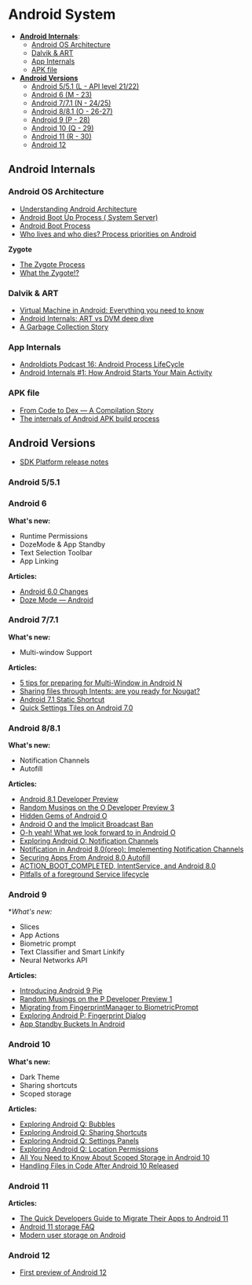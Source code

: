 # Android System

- [**Android Internals**](#android-internals):
  - [Android OS Architecture](#zygote)
  - [Dalvik & ART](#dalvik--art)
  - [App Internals](#app-internals)
  - [APK file](#apk-file)
- [**Android Versions**](#android-versions)
  - [Android 5/5.1 (L - API level 21/22)](#android-551)
  - [Android 6 (M - 23)](#android-6)
  - [Android 7/7.1 (N - 24/25)](#android-771)
  - [Android 8/8.1 (O - 26-27)](#android-881)
  - [Android 9 (P - 28)](#android-9)
  - [Android 10 (Q - 29)](#android-10)
  - [Android 11 (R - 30)](#android-11)
  - [Android 12](#android-12)

## Android Internals

### Android OS Architecture

- [Understanding Android Architecture](https://medium.com/@deepamgoel/understanding-android-architecture-1f0fb4b52f90)
- [Android Boot Up Process ( System Server)](https://medium.com/@khetanrajesh/android-boot-up-process-system-server-940f210d0194)
- [Android Boot Process](https://android.jlelse.eu/android-boot-process-8f7d94ff9889)
- [Who lives and who dies? Process priorities on Android](https://medium.com/androiddevelopers/who-lives-and-who-dies-process-priorities-on-android-cb151f39044f#.565lzw8kv)

**Zygote**

- [The Zygote Process](https://medium.com/masters-on-mobile/the-zygote-process-a5d4fc3503db)
- [What the Zygote!?](https://medium.com/@voodoomio/what-the-zygote-76f852d887d9)

### Dalvik & ART

- [Virtual Machine in Android: Everything you need to know](https://android.jlelse.eu/virtual-machine-in-android-everything-you-need-to-know-9ec695f7313b)
- [Android Internals: ART vs DVM deep dive](https://android.jlelse.eu/android-internals-art-vs-dvm-deep-dive-def34cf664d7)
- [A Garbage Collection Story](https://proandroiddev.com/a-garbage-collection-story-2421b96e4c84)
 
### App Internals

- [AndroIdiots Podcast 16: Android Process LifeCycle](https://medium.com/androidiots/androidiots-podcast-16-android-process-lifecycle-5cdba10fa431)
- [Android Internals #1: How Android Starts Your Main Activity](https://medium.com/martinomburajr/android-internals-1-how-android-starts-your-main-activity-8fcf80e65222)

### APK file

- [From Code to Dex — A Compilation Story](https://medium.com/upday-devs/from-code-to-dex-a-compilation-story-e1d62f63ad6a)
- [The internals of Android APK build process](https://medium.com/androiddevnotes/the-internals-of-android-apk-build-process-article-5b68c385fb20)

## Android Versions

- [SDK Platform release notes](https://developer.android.com/studio/releases/platforms)

### Android 5/5.1

### Android 6

**What's new:**
- Runtime Permissions
- DozeMode & App Standby
- Text Selection Toolbar
- App Linking

**Articles:**
- [Android 6.0 Changes](https://developer.android.com/about/versions/marshmallow/android-6.0-changes)
- [Doze Mode — Android](https://medium.com/cashify-engineering/doze-mode-android-6905d693af37)

### Android 7/7.1

**What's new:**
- Multi-window Support

**Articles:**

- [5 tips for preparing for Multi-Window in Android N](https://medium.com/androiddevelopers/5-tips-for-preparing-for-multi-window-in-android-n-7bed803dda64)
- [Sharing files through Intents: are you ready for Nougat?](https://quiro.dev/posts/sharing-file-intent-nougat/)
- [Android 7.1 Static Shortcut](https://medium.com/@tonyowen/android-7-1-static-shortcut-6c42d81ba11b#.jxwhq8108)
- [Quick Settings Tiles on Android 7.0](https://medium.com/androiddevelopers/quick-settings-tiles-e3c22daf93a8#.6oty9then)

### Android 8/8.1

**What's new:**

- Notification Channels
- Autofill

**Articles:**
- [Android 8.1 Developer Preview](https://android-developers.googleblog.com/2017/10/android-81-developer-preview.html)
- [Random Musings on the O Developer Preview 3](https://commonsware.com/blog/2017/06/08/random-musings-o-developer-preview-3.html)
- [Hidden Gems of Android O](https://medium.com/@ianhlake/hidden-gems-of-android-o-7def63136629)
- [Android O and the Implicit Broadcast Ban](https://commonsware.com/blog/2017/04/11/android-o-implicit-broadcast-ban.html)
- [O-h yeah! What we look forward to in Android O](https://blog.novoda.com/o-h-yeah-what-we-look-forward-to-in-android-o/)
- [Exploring Android O: Notification Channels](https://medium.com/exploring-android/exploring-android-o-notification-channels-94cd274f604c)
- [Notification in Android 8.0(oreo): Implementing Notification Channels](https://medium.com/cr8resume/notification-in-android-8-0-oreo-implementing-notification-channels-d65b0f81ca50)
- [Securing Apps From Android 8.0 Autofill](https://commonsware.com/blog/2017/06/13/securing-apps-android-8p0-autofill.html)
- [ACTION_BOOT_COMPLETED, IntentService, and Android 8.0](https://commonsware.com/blog/2017/06/12/action_boot_completed-intentservice-android-8p0.html)
- [Pitfalls of a foreground Service lifecycle](https://proandroiddev.com/pitfalls-of-a-foreground-service-lifecycle-59f014c6a125)

### Android 9

**What's new:*
- Slices
- App Actions
- Biometric prompt
- Text Classifier and Smart Linkify
- Neural Networks API

**Articles:**
- [Introducing Android 9 Pie](https://android-developers.googleblog.com/2018/08/introducing-android-9-pie.html)
- [Random Musings on the P Developer Preview 1](https://commonsware.com/blog/2018/03/08/random-musings-p-developer-preview-1.html)
- [Migrating from FingerprintManager to BiometricPrompt](https://medium.com/androiddevelopers/migrating-from-fingerprintmanager-to-biometricprompt-4bc5f570dccd)
- [Exploring Android P: Fingerprint Dialog](https://medium.com/exploring-android/exploring-android-p-fingerprint-dialog-fa672ae62c6f)
- [App Standby Buckets In Android](https://medium.com/mindorks/app-standby-buckets-in-android-ada2d2929350)

### Android 10

**What's new:**
- Dark Theme
- Sharing shortcuts
- Scoped storage

**Articles:**
- [Exploring Android Q: Bubbles](https://joebirch.co/android/exploring-android-q-bubbles/)
- [Exploring Android Q: Sharing Shortcuts](https://joebirch.co/android/exploring-android-q-sharing-shortcuts/)
- [Exploring Android Q: Settings Panels](https://joebirch.co/android/exploring-android-q-settings-panels/)
- [Exploring Android Q: Location Permissions](https://joebirch.co/android/exploring-android-q-location-permissions/)
- [All You Need to Know About Scoped Storage in Android 10](https://medium.com/better-programming/all-you-need-to-know-about-scoped-storage-in-android-10-e621f40bc8b9)
- [Handling Files in Code After Android 10 Released](https://android.jlelse.eu/handling-files-in-code-after-the-android-10-released-2bea0e16d35)

### Android 11

**Articles:**
- [The Quick Developers Guide to Migrate Their Apps to Android 11](https://proandroiddev.com/the-quick-developers-guide-to-migrate-their-apps-to-android-11-e4ca2b011176)
- [Android 11 storage FAQ](https://medium.com/androiddevelopers/android-11-storage-faq-78cefea52b7c)
- [Modern user storage on Android](https://medium.com/androiddevelopers/modern-user-storage-on-android-e9469e8624f9)

### Android 12

- [First preview of Android 12](https://android-developers.googleblog.com/2021/02/android-12-dp1.html)
